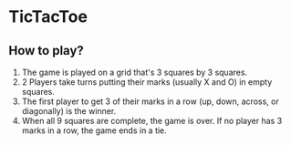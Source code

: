 # TicTacToe

## How to play?

1. The game is played on a grid that's 3 squares by 3 squares.
2. 2 Players take turns putting their marks (usually X and O) in empty squares.
3. The first player to get 3 of their marks in a row (up, down, across, or diagonally) is the winner.
4. When all 9 squares are complete, the game is over. If no player has 3 marks in a row, the game ends in a tie.

